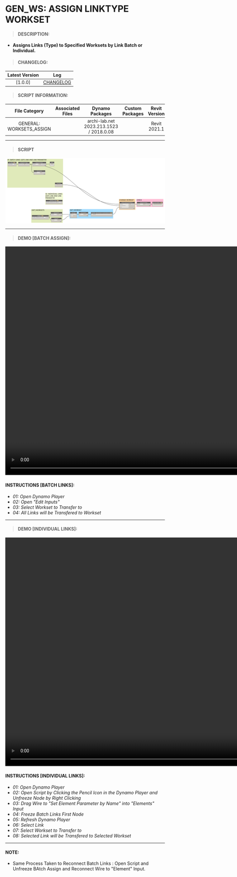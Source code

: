 # GEN_WS: ASSIGN LINKTYPE WORKSET

> #### DESCRIPTION: 
- **Assigns Links (Type) to Specified Worksets by Link Batch or Individual.**

> #### CHANGELOG:

| Latest Version | Log |
| :-------: | :----: | 
|[1.0.0] | [CHANGELOG](/_gen/WORKSETS/1_ASSIGN/changelog/GEN_WS_AssignLinktypeWorkset.md) |

> #### SCRIPT INFORMATION: 

| File Category | Associated Files | Dynamo Packages | Custom Packages | Revit Version | Author | Reviewed By |
| :-------: | :----: | :---: | :---: | :---: | :---: | :---: |
| GENERAL: WORKSETS_ASSIGN |  | archi-lab.net 2023.213.1523 / 2018.0.08 |  | Revit 2021.1 | Cathrine Macabuhay |

------------------------------------------------------------
> #### **SCRIPT** 

<img src="/images/gen/WS/1_ASSIGN/GEN_WS_AssignLinktypeWorkset.png">

------------------------------------------------------------

> #### DEMO [BATCH ASSIGN]:
<video width="1280" height="720" controls>
 <source src="/_demo/GEN/WS/GEN_WS_AssignLinktypeWorkset_Batch.mp4" type="video/mp4">
</video>

#### INSTRUCTIONS [BATCH LINKS]: 
- *01: Open Dynamo Player*
- *02: Open "Edit Inputs"*
- *03: Select Workset to Transfer to*
- *04: All Links will be Transfered to Workset*
------------------------------------------------------------
> #### DEMO [INDIVIDUAL LINKS]:
<video width="1280" height="720" controls>
 <source src="/_demo/GEN/WS/GEN_WS_AssignLinktypeWorkset_Individual.mp4" type="video/mp4">
</video>

#### INSTRUCTIONS [INDIVIDUAL LINKS]: 
- *01: Open Dynamo Player*
- *02: Open Script by Clicking the Pencil Icon in the Dynamo Player and Unfreeze Node by Right Clicking*
- *03: Drag Wire to "Set Element Parameter by Name" into "Elements" Input*
- *04: Freeze Batch Links First Node*
- *05: Refresh Dynamo Player*
- *06: Select Link*
- *07: Select Workset to Transfer to*
- *08: Selected Link will be Transfered to Selected Workset*
------------------------------------------------------------
#### NOTE: 
- Same Process Taken to Reconnect Batch Links : Open Script and Unfreeze BAtch Assign and Reconnect Wire to "Element" Input.

